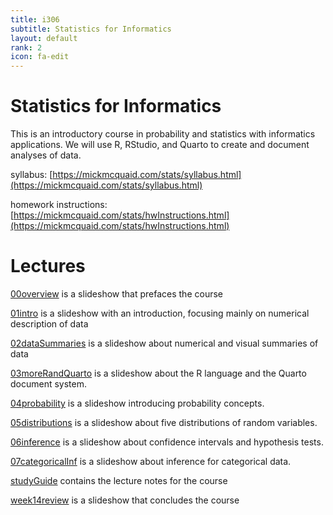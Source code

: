 ```yaml
---
title: i306
subtitle: Statistics for Informatics
layout: default
rank: 2
icon: fa-edit
---
```


# Statistics for Informatics

This is an introductory course in probability and statistics with informatics applications. We will use R, RStudio, and Quarto to create and document analyses of data.

syllabus: [https://mickmcquaid.com/stats/syllabus.html](https://mickmcquaid.com/stats/syllabus.html)

homework instructions: [https://mickmcquaid.com/stats/hwInstructions.html](https://mickmcquaid.com/stats/hwInstructions.html)

# Lectures

[00overview](https://mickmcquaid.com/stats/00overview/index.html) is a slideshow that prefaces the course

[01intro](https://mickmcquaid.com/stats/01intro/index.html) is a slideshow with an introduction, focusing mainly on numerical description of data

[02dataSummaries](https://mickmcquaid.com/stats/02dataSummaries/index.html) is a slideshow about numerical and visual summaries of data

[03moreRandQuarto](https://mickmcquaid.com/stats/03moreRandQuarto/index.html) is a slideshow about the R language and the Quarto document system.

[04probability](https://mickmcquaid.com/stats/04probability/index.html) is a slideshow introducing probability concepts.

[05distributions](https://mickmcquaid.com/stats/05distributions/index.html) is a slideshow about five distributions of random variables.

[06inference](https://mickmcquaid.com/stats/06inference/index.html) is a slideshow about confidence intervals and hypothesis tests.

[07categoricalInf](https://mickmcquaid.com/stats/07categoricalInf/index.html) is a slideshow about inference for categorical data.

[studyGuide](https://mickmcquaid.com/stats/studyGuide/index.html) contains the lecture notes for the course

[week14review](https://mickmcquaid.com/stats/week14review/index.html) is a slideshow that concludes the course


